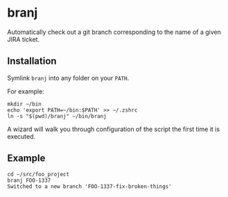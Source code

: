 # branj

Automatically check out a git branch corresponding to the name of a given JIRA ticket.

## Installation

Symlink `branj` into any folder on your `PATH`.

For example:

```
mkdir ~/bin
echo 'export PATH=~/bin:$PATH' >> ~/.zshrc
ln -s "$(pwd)/branj" ~/bin/branj
```

A wizard will walk you through configuration of the script the first time it is executed.

## Example

```
cd ~/src/foo_project
branj FOO-1337
Switched to a new branch 'FOO-1337-fix-broken-things'
```
